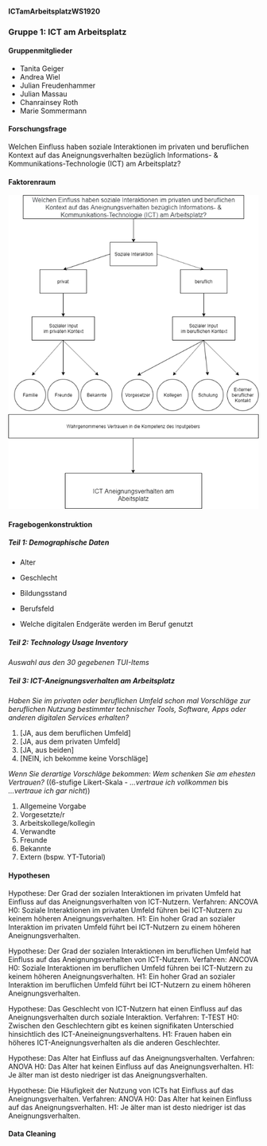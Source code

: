 #### ICTamArbeitsplatzWS1920

### Gruppe 1: ICT am Arbeitsplatz

#### Gruppenmitglieder

* Tanita Geiger
* Andrea Wiel
* Julian Freudenhammer
* Julian Massau
* Chanrainsey Roth
* Marie Sommermann

#### Forschungsfrage

Welchen Einfluss haben soziale Interaktionen im privaten und beruflichen Kontext auf das Aneignungsverhalten bezüglich Informations- & Kommunikations-Technologie (ICT) am Arbeitsplatz?

#### Faktorenraum

![Faktorenraum](IMAGES/191107_FaktorenraumICT.png)

#### Fragebogenkonstruktion

##### Teil 1: Demographische Daten

* Alter
* Geschlecht
* Bildungsstand
* Berufsfeld

* Welche digitalen Endgeräte werden im Beruf genutzt


##### Teil 2: Technology Usage Inventory

*Auswahl aus den 30 gegebenen TUI-Items*


##### Teil 3: ICT-Aneignungsverhalten am Arbeitsplatz


*Haben Sie im privaten oder beruflichen Umfeld schon mal Vorschläge zur beruflichen Nutzung bestimmter technischer Tools, Software, Apps oder anderen digitalen Services erhalten?*

1. [JA, aus dem beruflichen Umfeld]
2. [JA, aus dem privaten Umfeld]
3. [JA, aus beiden]
4. [NEIN, ich bekomme keine Vorschläge]


*Wenn Sie derartige Vorschläge bekommen: Wem schenken Sie am ehesten Vertrauen?*
((6-stufige Likert-Skala - *...vertraue ich vollkommen* bis *...vertraue ich gar nicht*))

1. Allgemeine Vorgabe
2. Vorgesetzte/r
3. Arbeitskollege/kollegin
4. Verwandte
5. Freunde
6. Bekannte
7. Extern (bspw. YT-Tutorial)

#### Hypothesen

Hypothese: Der Grad der sozialen Interaktionen im privaten Umfeld hat Einfluss auf das Aneignungsverhalten von ICT-Nutzern.
Verfahren: ANCOVA
H0: Soziale Interaktionen im privaten Umfeld führen bei ICT-Nutzern zu keinem höheren Aneignungsverhalten.
H1: Ein hoher Grad an sozialer Interaktion im privaten Umfeld führt bei ICT-Nutzern zu einem höheren Aneignungsverhalten.

Hypothese: Der Grad der sozialen Interaktionen im beruflichen Umfeld hat Einfluss auf das Aneignungsverhalten von ICT-Nutzern.
Verfahren: ANCOVA
H0: Soziale Interaktionen im beruflichen Umfeld führen bei ICT-Nutzern zu keinem höheren Aneignungsverhalten.
H1: Ein hoher Grad an sozialer Interaktion im beruflichen Umfeld führt bei ICT-Nutzern zu einem höheren Aneignungsverhalten.

Hypothese: Das Geschlecht von ICT-Nutzern hat einen Einfluss auf das Aneignungsverhalten durch soziale Interaktion.
Verfahren: T-TEST
H0: Zwischen den Geschlechtern gibt es keinen signifikaten Unterschied hinsichtlich des ICT-Aneineignungsverhaltens.
H1: Frauen haben ein höheres ICT-Aneignungsverhalten als die anderen Geschlechter.

Hypothese: Das Alter hat Einfluss auf das Aneignungsverhalten.
Verfahren: ANOVA
H0: Das Alter hat keinen Einfluss auf das Aneignungsverhalten.
H1: Je älter man ist desto niedriger ist das Aneignungsverhalten.

Hypothese: Die Häufigkeit der Nutzung von ICTs hat Einfluss auf das Aneignungsverhalten.
Verfahren: ANOVA
H0: Das Alter hat keinen Einfluss auf das Aneignungsverhalten.
H1: Je älter man ist desto niedriger ist das Aneignungsverhalten.


#### Data Cleaning




